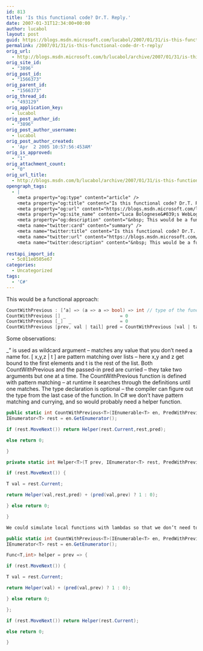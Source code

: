 ```yaml
---
id: 813
title: 'Is this functional code? Dr.T. Reply.'
date: 2007-01-31T12:34:00+00:00
author: lucabol
layout: post
guid: https://blogs.msdn.microsoft.com/lucabol/2007/01/31/is-this-functional-code-dr-t-reply/
permalink: /2007/01/31/is-this-functional-code-dr-t-reply/
orig_url:
  - http://blogs.msdn.microsoft.com/b/lucabol/archive/2007/01/31/is-this-functional-code-dr-t-reply.aspx
orig_site_id:
  - "3896"
orig_post_id:
  - "1566373"
orig_parent_id:
  - "1566373"
orig_thread_id:
  - "493129"
orig_application_key:
  - lucabol
orig_post_author_id:
  - "3896"
orig_post_author_username:
  - lucabol
orig_post_author_created:
  - 'Apr  2 2005 10:57:56:453AM'
orig_is_approved:
  - "1"
orig_attachment_count:
  - "0"
orig_url_title:
  - http://blogs.msdn.com/b/lucabol/archive/2007/01/31/is-this-functional-code-dr-t-reply.aspx
opengraph_tags:
  - |
    <meta property="og:type" content="article" />
    <meta property="og:title" content="Is this functional code? Dr.T. Reply." />
    <meta property="og:url" content="https://blogs.msdn.microsoft.com/lucabol/2007/01/31/is-this-functional-code-dr-t-reply/" />
    <meta property="og:site_name" content="Luca Bolognese&#039;s WebLog" />
    <meta property="og:description" content="&nbsp; This would be a functional approach: CountWithPrevious : [‘a] =&gt; (a =&gt; a =&gt; bool) =&gt; int // type of the functionCountWithPrevious [] _ &nbsp;&nbsp;&nbsp;&nbsp;&nbsp;&nbsp;&nbsp;&nbsp;&nbsp;&nbsp;&nbsp;&nbsp;&nbsp;&nbsp;&nbsp;&nbsp;&nbsp;&nbsp;&nbsp;= 0CountWithPrevious [_] &nbsp;_ &nbsp;&nbsp;&nbsp;&nbsp;&nbsp;&nbsp;&nbsp;&nbsp;&nbsp;&nbsp;&nbsp;&nbsp;&nbsp;&nbsp;&nbsp;&nbsp;&nbsp;= 0CountWithPrevious [prev, val | tail] pred = CountWithPrevious [val | tail] + (pred val prev ? 1 : 0) Some observations: _” is used as..." />
    <meta name="twitter:card" content="summary" />
    <meta name="twitter:title" content="Is this functional code? Dr.T. Reply." />
    <meta name="twitter:url" content="https://blogs.msdn.microsoft.com/lucabol/2007/01/31/is-this-functional-code-dr-t-reply/" />
    <meta name="twitter:description" content="&nbsp; This would be a functional approach: CountWithPrevious : [‘a] =&gt; (a =&gt; a =&gt; bool) =&gt; int // type of the functionCountWithPrevious [] _ &nbsp;&nbsp;&nbsp;&nbsp;&nbsp;&nbsp;&nbsp;&nbsp;&nbsp;&nbsp;&nbsp;&nbsp;&nbsp;&nbsp;&nbsp;&nbsp;&nbsp;&nbsp;&nbsp;= 0CountWithPrevious [_] &nbsp;_ &nbsp;&nbsp;&nbsp;&nbsp;&nbsp;&nbsp;&nbsp;&nbsp;&nbsp;&nbsp;&nbsp;&nbsp;&nbsp;&nbsp;&nbsp;&nbsp;&nbsp;= 0CountWithPrevious [prev, val | tail] pred = CountWithPrevious [val | tail] + (pred val prev ? 1 : 0) Some observations: _” is used as..." />
    
restapi_import_id:
  - 5c011e0505e67
categories:
  - Uncategorized
tags:
  - 'C#'
---
```


This would be a functional approach:
~~~csharp
CountWithPrevious : [‘a] => (a => a => bool) => int // type of the function
CountWithPrevious [] _                    = 0
CountWithPrevious [_]  _                  = 0
CountWithPrevious [prev, val | tail] pred = CountWithPrevious [val | tail] + (pred val prev ? 1 : 0)
~~~
Some observations:

_” is used as wildcard argument – matches any value that you don’t need a name for.
[ x,y,z | t ] are pattern matching over lists – here x,y and z get bound to the first elements and t is the rest of the list.
Both CountWithPrevious and the passed-in pred are curried – they take two arguments but one at a time.
The CountWithPrevious function is defined with pattern matching – at runtime it searches through the definitions until one matches.
The type declaration is optional – the compiler can figure out the type from the last case of the function.
In C# we don’t have pattern matching and currying, and so would probably need a helper function.
~~~csharp
public static int CountWithPrevious<T>(IEnumerable<T> en, PredWithPrevious pred) {
IEnumerator<T> rest = en.GetEnumerator();

if (rest.MoveNext()) return Helper(rest.Current,rest,pred);

else return 0;

}

private static int Helper<T>(T prev, IEnumerator<T> rest, PredWithPrevious pred) {

if (rest.MoveNext()) {

T val = rest.Current;

return Helper(val,rest,pred) + (pred(val,prev) ? 1 : 0);

} else return 0;

}

We could simulate local functions with lambdas so that we don’t need to pass pred, prev and T along:

public static int CountWithPrevious<T>(IEnumerable<T> en, PredWithPrevious pred) {
IEnumerator<T> rest = en.GetEnumerator();

Func<T,int> helper = prev => {

if (rest.MoveNext()) {

T val = rest.Current;

return Helper(val) + (pred(val,prev) ? 1 : 0);

} else return 0;

};

if (rest.MoveNext()) return Helper(rest.Current);

else return 0;

}
~~~
